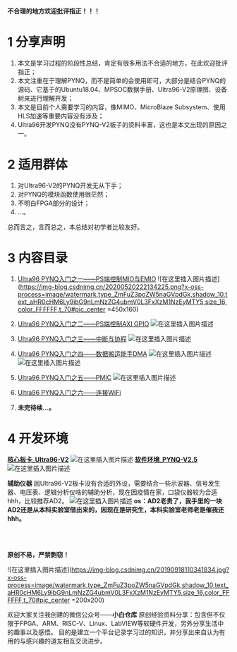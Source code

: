 


**不合理的地方欢迎批评指正！！！**

#  1 分享声明

 1. 本文是学习过程的阶段性总结，肯定有很多用法不合适的地方，在此欢迎批评指正；
 2. 本文注重在于理解PYNQ，而不是简单的会使用即可，大部分是结合PYNQ的源码、它基于的Ubuntu18.04、MPSOC数据手册、Ultra96-V2原理图、设备树来进行理解开发；
 3. 本文是目前个人需要学习的内容，像MIMO、MicroBlaze Subsystem、使用HLS加速等重要内容没有涉及；
 4. Ultra96开发PYNQ没有PYNQ-V2板子的资料丰富，这也是本文出现的原因之一。

#  2 适用群体

 1. 对Ultra96-V2的PYNQ开发无从下手；
 2. 对PYNQ的模块函数使用很茫然；
 3. 不明白FPGA部分的设计；
 4. ...。

总而言之，言而总之，本总结对初学者比较友好。

#  3 内容目录
 1. [Ultra96 PYNQ入门之一——PS端控制MIO与EMIO](https://blog.csdn.net/qq_35712169/article/details/106038000)
![在这里插入图片描述](https://img-blog.csdnimg.cn/20200520222134225.png?x-oss-process=image/watermark,type_ZmFuZ3poZW5naGVpdGk,shadow_10,text_aHR0cHM6Ly9ibG9nLmNzZG4ubmV0L3FxXzM1NzEyMTY5,size_16,color_FFFFFF,t_70#pic_center =450x160)
 2. [Ultra96 PYNQ入门之二——PS端控制AXI GPIO](https://blog.csdn.net/qq_35712169/article/details/106246416)
![在这里插入图片描述](https://img-blog.csdnimg.cn/20200520234402673.png?x-oss-process=image/watermark,type_ZmFuZ3poZW5naGVpdGk,shadow_10,text_aHR0cHM6Ly9ibG9nLmNzZG4ubmV0L3FxXzM1NzEyMTY5,size_16,color_FFFFFF,t_70#pic_center )
 3. [Ultra96 PYNQ入门之三——中断与协程](https://blog.csdn.net/qq_35712169/article/details/106247110)
 ![在这里插入图片描述](https://img-blog.csdnimg.cn/20200521000107102.png?x-oss-process=image/watermark,type_ZmFuZ3poZW5naGVpdGk,shadow_10,text_aHR0cHM6Ly9ibG9nLmNzZG4ubmV0L3FxXzM1NzEyMTY5,size_16,color_FFFFFF,t_70#pic_center)
 4. [Ultra96 PYNQ入门之四——数据搬运能手DMA](https://blog.csdn.net/qq_35712169/article/details/106249333)
 ![在这里插入图片描述](https://img-blog.csdnimg.cn/20200521092155846.png?x-oss-process=image/watermark,type_ZmFuZ3poZW5naGVpdGk,shadow_10,text_aHR0cHM6Ly9ibG9nLmNzZG4ubmV0L3FxXzM1NzEyMTY5,size_16,color_FFFFFF,t_70#pic_center)
 ![在这里插入图片描述](https://img-blog.csdnimg.cn/20200521094405745.png?x-oss-process=image/watermark,type_ZmFuZ3poZW5naGVpdGk,shadow_10,text_aHR0cHM6Ly9ibG9nLmNzZG4ubmV0L3FxXzM1NzEyMTY5,size_16,color_FFFFFF,t_70#pic_center)
 
 5. [Ultra96 PYNQ入门之五——PMIC](https://blog.csdn.net/qq_35712169/article/details/106253118)
 ![在这里插入图片描述](https://img-blog.csdnimg.cn/20200521114526837.png?x-oss-process=image/watermark,type_ZmFuZ3poZW5naGVpdGk,shadow_10,text_aHR0cHM6Ly9ibG9nLmNzZG4ubmV0L3FxXzM1NzEyMTY5,size_16,color_FFFFFF,t_70)
 6. [Ultra96 PYNQ入门之六——连接WiFi](https://blog.csdn.net/qq_35712169/article/details/106254473)
 7. **未完待续...。**

 

#  4 开发环境

 **[核心板卡_Ultra96-V2](https://www.avnet.com/wps/portal/us/products/new-product-introductions/npi/aes-ultra96-v2/)**
![在这里插入图片描述](https://img-blog.csdnimg.cn/2020052112350474.png?x-oss-process=image/watermark,type_ZmFuZ3poZW5naGVpdGk,shadow_10,text_aHR0cHM6Ly9ibG9nLmNzZG4ubmV0L3FxXzM1NzEyMTY5,size_16,color_FFFFFF,t_70#pic_center)
**[软件环境_PYNQ-V2.5](http://www.pynq.io/board.html)**![在这里插入图片描述](https://img-blog.csdnimg.cn/2020052020170826.png?x-oss-process=image/watermark,type_ZmFuZ3poZW5naGVpdGk,shadow_10,text_aHR0cHM6Ly9ibG9nLmNzZG4ubmV0L3FxXzM1NzEyMTY5,size_16,color_FFFFFF,t_70#pic_center)

**辅助仪器**
因Ultra96-V2板卡没有合适的外设，需要结合一些示波器、信号发生器、电压表、逻辑分析仪啥的辅助分析，现在因疫情在家，口袋仪器较为合适hhh，比较推荐AD2。
![在这里插入图片描述](https://img-blog.csdnimg.cn/20200521123350869.png?x-oss-process=image/watermark,type_ZmFuZ3poZW5naGVpdGk,shadow_10,text_aHR0cHM6Ly9ibG9nLmNzZG4ubmV0L3FxXzM1NzEyMTY5,size_16,color_FFFFFF,t_70#pic_center)
**os：AD2老贵了，我手里的一块AD2还是从本科实验室借出来的，因现在是研究生，本科实验室老师老是催我还hhh。**


<br />
<br />

**原创不易，严禁剽窃！**

![在这里插入图片描述](https://img-blog.csdnimg.cn/20190918110341834.jpg?x-oss-process=image/watermark,type_ZmFuZ3poZW5naGVpdGk,shadow_10,text_aHR0cHM6Ly9ibG9nLmNzZG4ubmV0L3FxXzM1NzEyMTY5,size_16,color_FFFFFF,t_70#pic_center =200x200)


欢迎大家关注我创建的微信公众号——**小白仓库**
原创经验资料分享：包含但不仅限于FPGA、ARM、RISC-V、Linux、LabVIEW等软硬件开发，另外分享生活中的趣事以及感悟。
目的是建立一个平台记录学习过的知识，并分享出来自认为有用的与感兴趣的道友相互交流进步。
